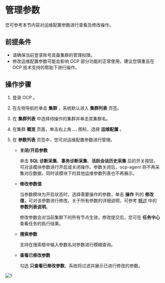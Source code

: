 # 管理参数

您可参考本节内容对运维配置参数进行查看及修改操作。

## 前提条件

* 请确保当前登录账号具备集群的管理权限。
* 修改运维配置参数可能会影响 OCP 部分功能的正常使用，建议您慎重且在 OCP 技术支持的帮助下进行操作。

## 操作步骤

1. 登录 OCP 。

2. 在左侧导航栏单击 **集群** ，系统默认进入 **集群列表** 页签。

3. 在 **集群列表** 中选择待操作的集群并单击其集群名。

4. 在集群 **概览** 页面，单击右上角 **...** 图标，选择 **运维配置** 。

5. 在 **参数列表** 页签中，您可对运维配置参数进行管理。

   * **关闭/开启参数**

     单击 **SQL 诊断采集**、**事务诊断采集**、**活跃会话历史采集** 后的开关按钮，可对该模块参数进行开启或关闭操作。参数关闭后，ocp-agent 将不再采集对应数据，同时该模块下的其他运维参数列表也不再展示。

   * **修改参数值**

     当参数模块为开启状态时，选择需要操作的参数，单击 **操作** 列的 **修改值**，可对该参数进行修改。关于所有参数的详细说明，可参考 [概述](100.o&m-configuration-overview.md) 中的 **参数列表说明**。

     修改参数会对当前集群下的所有节点生效，修改提交后，您可在 **任务中心** 查看任务的执行结果。

   * **搜索参数**

     支持在搜索框中输入参数名对参数进行模糊查询。

   * **查看已修改参数**

     勾选 **只查看已修改参数**，系统将过滤并展示已进行修改的参数。

![1](https://obbusiness-private.oss-cn-shanghai.aliyuncs.com/doc/img/ocp/432/%E8%BF%90%E7%BB%B4%E9%85%8D%E7%BD%AE.png)
